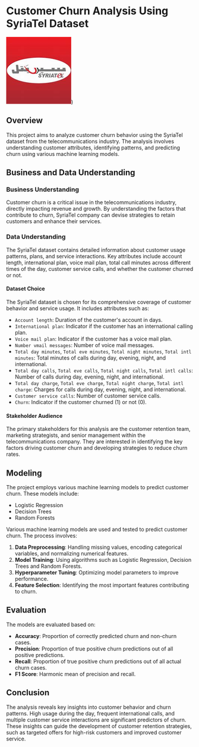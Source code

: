 # Customer Churn Analysis Using SyriaTel Dataset

![SyriaTel](https://github.com/vkeya/Phase3_Project/blob/master/Phase3_images/SyriaTel_Logo.jpg))



## Overview

This project aims to analyze customer churn behavior using the SyriaTel dataset from the telecommunications industry. 
The analysis involves understanding customer attributes, identifying patterns, and predicting churn using various machine learning models.

## Business and Data Understanding

### Business Understanding
Customer churn is a critical issue in the telecommunications industry, directly impacting revenue and growth. 
By understanding the factors that contribute to churn, SyriaTel company can devise strategies to retain customers and enhance their services.

### Data Understanding
The SyriaTel dataset contains detailed information about customer usage patterns, plans, and service interactions. 
Key attributes include account length, international plan, voice mail plan, total call minutes across different times of the day, customer service calls, and whether the customer churned or not.

#### Dataset Choice
The SyriaTel dataset is chosen for its comprehensive coverage of customer behavior and service usage. It includes attributes such as:
- `Account length`: Duration of the customer's account in days.
- `International plan`: Indicator if the customer has an international calling plan.
- `Voice mail plan`: Indicator if the customer has a voice mail plan.
- `Number vmail messages`: Number of voice mail messages.
- `Total day minutes`, `Total eve minutes`, `Total night minutes`, `Total intl minutes`: Total minutes of calls during day, evening, night, and international.
- `Total day calls`, `Total eve calls`, `Total night calls`, `Total intl calls`: Number of calls during day, evening, night, and international.
- `Total day charge`, `Total eve charge`, `Total night charge`, `Total intl charge`: Charges for calls during day, evening, night, and international.
- `Customer service calls`: Number of customer service calls.
- `Churn`: Indicator if the customer churned (1) or not (0).

#### Stakeholder Audience
The primary stakeholders for this analysis are the customer retention team, marketing strategists, and senior management within the telecommunications company. 
They are interested in identifying the key factors driving customer churn and developing strategies to reduce churn rates.

## Modeling
The project employs various machine learning models to predict customer churn. These models include:
- Logistic Regression
- Decision Trees
- Random Forests
  
Various machine learning models are used and tested to predict customer churn.
The process involves:
1. **Data Preprocessing**: Handling missing values, encoding categorical variables, and normalizing numerical features.
2. **Model Training**: Using algorithms such as Logistic Regression, Decision Trees and Random Forests.
3. **Hyperparameter Tuning**: Optimizing model parameters to improve performance.
4. **Feature Selection**: Identifying the most important features contributing to churn.

## Evaluation
The models are evaluated based on:
- **Accuracy**: Proportion of correctly predicted churn and non-churn cases.
- **Precision**: Proportion of true positive churn predictions out of all positive predictions.
- **Recall**: Proportion of true positive churn predictions out of all actual churn cases.
- **F1 Score**: Harmonic mean of precision and recall.

## Conclusion
The analysis reveals key insights into customer behavior and churn patterns. 
High usage during the day, frequent international calls, and multiple customer service interactions are significant predictors of churn. 
These insights can guide the development of customer retention strategies, such as targeted offers for high-risk customers and improved customer service.
